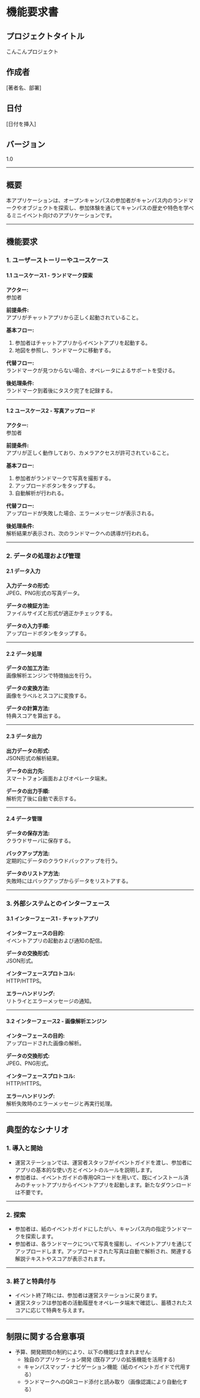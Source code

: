 # 機能要求書

## プロジェクトタイトル

こんこんプロジェクト

## 作成者

[著者名、部署]

## 日付

[日付を挿入]

## バージョン

1.0

---

## 概要

本アプリケーションは、オープンキャンパスの参加者がキャンパス内のランドマークやオブジェクトを探索し、参加体験を通じてキャンパスの歴史や特色を学べるミニイベント向けのアプリケーションです。

---

## 機能要求

### 1. ユーザーストーリーやユースケース

#### 1.1 ユースケース1 - ランドマーク探索

**アクター:**  
参加者

**前提条件:**  
アプリがチャットアプリから正しく起動されていること。

**基本フロー:**  
1. 参加者はチャットアプリからイベントアプリを起動する。
2. 地図を参照し、ランドマークに移動する。

**代替フロー:**  
ランドマークが見つからない場合、オペレータによるサポートを受ける。

**後処理条件:**  
ランドマーク到着後にタスク完了を記録する。

---

#### 1.2 ユースケース2 - 写真アップロード

**アクター:**  
参加者

**前提条件:**  
アプリが正しく動作しており、カメラアクセスが許可されていること。

**基本フロー:**  
1. 参加者がランドマークで写真を撮影する。
2. アップロードボタンをタップする。
3. 自動解析が行われる。

**代替フロー:**  
アップロードが失敗した場合、エラーメッセージが表示される。

**後処理条件:**  
解析結果が表示され、次のランドマークへの誘導が行われる。

---

### 2. データの処理および管理

#### 2.1 データ入力

**入力データの形式:**  
JPEG、PNG形式の写真データ。

**データの検証方法:**  
ファイルサイズと形式が適正かチェックする。

**データの入力手順:**  
アップロードボタンをタップする。

---

#### 2.2 データ処理

**データの加工方法:**  
画像解析エンジンで特徴抽出を行う。

**データの変換方法:**  
画像をラベルとスコアに変換する。

**データの計算方法:**  
特典スコアを算出する。

---

#### 2.3 データ出力

**出力データの形式:**  
JSON形式の解析結果。

**データの出力先:**  
スマートフォン画面およびオペレータ端末。

**データの出力手順:**  
解析完了後に自動で表示する。

---

#### 2.4 データ管理

**データの保存方法:**  
クラウドサーバに保存する。

**バックアップ方法:**  
定期的にデータのクラウドバックアップを行う。

**データのリストア方法:**  
失敗時にはバックアップからデータをリストアする。

---

### 3. 外部システムとのインターフェース

#### 3.1 インターフェース1 - チャットアプリ

**インターフェースの目的:**  
イベントアプリの起動および通知の配信。

**データの交換形式:**  
JSON形式。

**インターフェースプロトコル:**  
HTTP/HTTPS。

**エラーハンドリング:**  
リトライとエラーメッセージの通知。

---

#### 3.2 インターフェース2 - 画像解析エンジン

**インターフェースの目的:**  
アップロードされた画像の解析。

**データの交換形式:**  
JPEG、PNG形式。

**インターフェースプロトコル:**  
HTTP/HTTPS。

**エラーハンドリング:**  
解析失敗時のエラーメッセージと再実行処理。

---

## 典型的なシナリオ

### 1. 導入と開始

- 運営ステーションでは、運営者スタッフがイベントガイドを渡し、参加者にアプリの基本的な使い方とイベントのルールを説明します。
- 参加者は、イベントガイドの専用QRコードを用いて、既にインストール済みのチャットアプリからイベントアプリを起動します。新たなダウンロードは不要です。

---

### 2. 探索

- 参加者は、紙のイベントガイドにしたがい、キャンパス内の指定ランドマークを探索します。
- 参加者は、各ランドマークについて写真を撮影し、イベントアプリを通じてアップロードします。アップロードされた写真は自動で解析され、関連する解説テキストやスコアが表示されます。

---

### 3. 終了と特典付与

- イベント終了時には、参加者は運営ステーションに戻ります。
- 運営スタッフは参加者の活動履歴をオペレータ端末で確認し、蓄積されたスコアに応じて特典を与えます。

---

## 制限に関する合意事項

- 予算、開発期間の制約により、以下の機能は含まれません:
  - 独自のアプリケーション開発 (既存アプリの拡張機能を活用する)
  - キャンパスマップ・ナビゲーション機能（紙のイベントガイドで代用する）
  - ランドマークへのQRコード添付と読み取り（画像認識により自動化する）